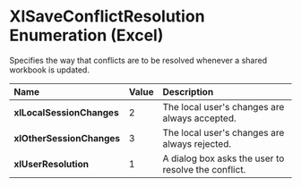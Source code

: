
# XlSaveConflictResolution Enumeration (Excel)

Specifies the way that conflicts are to be resolved whenever a shared workbook is updated.



|**Name**|**Value**|**Description**|
|:-----|:-----|:-----|
|**xlLocalSessionChanges**|2|The local user's changes are always accepted.|
|**xlOtherSessionChanges**|3|The local user's changes are always rejected.|
|**xlUserResolution**|1|A dialog box asks the user to resolve the conflict.|
